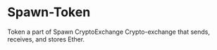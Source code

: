 # Spawn-Token
Token a part of Spawn CryptoExchange
Crypto-exchange that sends, receives, and stores Ether.

